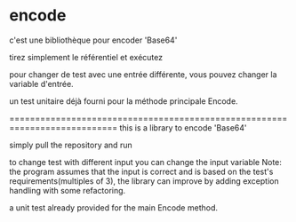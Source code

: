 # encode
c'est une bibliothèque pour encoder 'Base64'

tirez simplement le référentiel et exécutez

pour changer de test avec une entrée différente, vous pouvez changer la variable d'entrée.

un test unitaire déjà fourni pour la méthode principale Encode.

===========================================================================
this is a library to encode 'Base64'

simply pull the repository and run

to change test with different input you can change the input variable 
Note: the program assumes that the input is correct and is based on the test's requirements(multiples of 3), the library can improve by adding exception handling with some refactoring.

a unit test already provided for the main Encode method.


